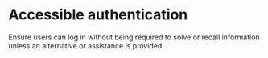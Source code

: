# Accessible authentication

Ensure users can log in without being required to solve or recall information unless an alternative or assistance is provided.
